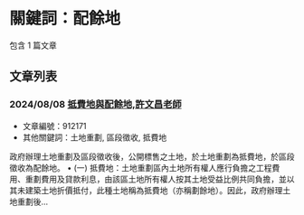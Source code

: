 # 關鍵詞：配餘地

包含 1 篇文章

## 文章列表

### 2024/08/08 [抵費地與配餘地,許文昌老師](../../articles/912171_%E6%8A%B5%E8%B2%BB%E5%9C%B0%E8%88%87%E9%85%8D%E9%A4%98%E5%9C%B0%2C%E8%A8%B1%E6%96%87%E6%98%8C%E8%80%81%E5%B8%AB.md)
- 文章編號：912171
- 其他關鍵詞：土地重劃, 區段徵收, 抵費地

政府辦理土地重劃及區段徵收後，公開標售之土地，於土地重劃為抵費地，於區段徵收為配餘地。 • (一) 抵費地：土地重劃區內土地所有權人應行負擔之工程費用、重劃費用及貸款利息，由該區土地所有權人按其土地受益比例共同負擔，並以其未建築土地折價抵付，此種土地稱為抵費地（亦稱劃餘地）。因此，政府辦理土地重劃後...
